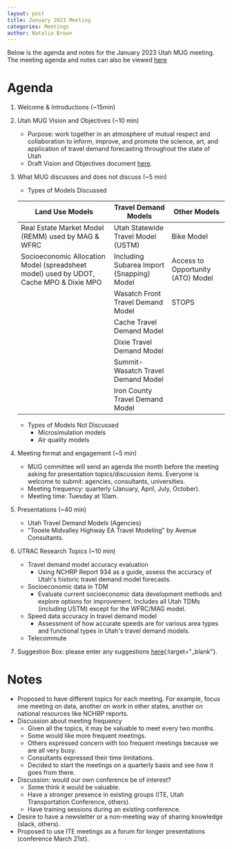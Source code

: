 ```yaml
---
layout: post
title: January 2023 Meeting
categories: Meetings
author: Natalia Brown
---
```


Below is the agenda and notes for the January 2023 Utah MUG meeting. The meeting agenda and notes can also be viewed [here](https://docs.google.com/document/d/1INjGpaTnoyNo5jwV2wH1SD8sooiiuDyAiZdpoRF9ekA/edit)

# Agenda

1. Welcome & Introductions (~15min)

2. Utah MUG Vision and Objectives (~10 min)

   - Purpose: work together in an atmosphere of mutual respect and collaboration to inform, improve, and promote the science, art, and application of travel demand forecasting throughout the state of Utah
   - Draft Vision and Objectives document [here](https://docs.google.com/document/d/1z6ld48rGetmpAedb_SXfKYHWFTKeKsJ8eG29Cvs5y74/edit#heading=h.d5e6e1reoyyp).

3. What MUG discusses and does not discuss (~5 min)
    
   - Types of Models Discussed

   | Land Use Models | Travel Demand Models | Other Models |
   |-----------------|----------------------|--------------|
   |Real Estate Market Model (REMM) used by MAG & WFRC|Utah Statewide Travel Model (USTM)|Bike Model|
   |Socioeconomic Allocation Model (spreadsheet model) used by UDOT, Cache MPO & Dixie MPO|Including Subarea Import (Snapping) Model|Access to Opportunity (ATO) Model|
   |                 |Wasatch Front Travel Demand Model| STOPS |
   |                 |Cache Travel Demand Model|           |
   |                 |Dixie Travel Demand Model|           |
   |                 |Summit-Wasatch Travel Demand Model|  |
   |                 |Iron County Travel Demand Model|     |

   - Types of Models Not Discussed
      - Microsimulation models
      - Air quality models

4. Meeting format and engagement (~5 min)

   - MUG committee will send an agenda the month before the meeting asking for presentation topics/discussion items. Everyone is welcome to submit: agencies, consultants, universities.
   - Meeting frequency: quarterly (January, April, July, October).
   - Meeting time: Tuesday at 10am.

5. Presentations (~40 min)

   - Utah Travel Demand Models (Agencies)
   - "Tooele Midvalley Highway EA Travel Modeling" by Avenue Consultants.

6. UTRAC Research Topics (~10 min)
 
   - Travel demand model accuracy evaluation
      - Using NCHRP Report 934 as a guide, assess the accuracy of Utah's historic travel demand model forecasts.
   - Socioeconomic data in TDM
      - Evaluate current socioeconomic data development methods and explore options for improvement. Includes all Utah TDMs (including USTM) except for the WFRC/MAG model.
   - Speed data accuracy in travel demand model
      - Assessment of how accurate speeds are for various area types and functional types in Utah's travel demand models.
   - Telecommute

7. Suggestion Box: please enter any suggestions [here](https://docs.google.com/forms/d/e/1FAIpQLSeDrhBnu1zuc2MvGWOlZ1q85KSoE-NXFUH-Oc9id567GtV6Ow/viewform){:target="_blank"}. 

# Notes

- Proposed to have different topics for each meeting. For example, focus one meeting on data, another on work in other states, another on national resources like NCHRP reports.
- Discussion about meeting frequency
   - Given all the topics, it may be valuable to meet every two months.
   - Some would like more frequent meetings. 
   - Others expressed concern with too frequent meetings because we are all very busy. 
   - Consultants expressed their time limitations.
   - Decided to start the meetings on a quarterly basis and see how it goes from there. 
- Discussion: would our own conference be of interest? 
   - Some think it would be valuable.
   - Have a stronger presence in existing groups (ITE, Utah Transportation Conference, others).
   - Have training sessions during an existing conference.
- Desire to have a newsletter or a non-meeting way of sharing knowledge (slack, others).
- Proposed to use ITE meetings as a forum for longer presentations (conference March 21st).



